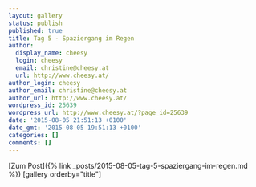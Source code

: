 ```yaml
---
layout: gallery
status: publish
published: true
title: Tag 5 - Spaziergang im Regen
author:
  display_name: cheesy
  login: cheesy
  email: christine@cheesy.at
  url: http://www.cheesy.at/
author_login: cheesy
author_email: christine@cheesy.at
author_url: http://www.cheesy.at/
wordpress_id: 25639
wordpress_url: http://www.cheesy.at/?page_id=25639
date: '2015-08-05 21:51:13 +0100'
date_gmt: '2015-08-05 19:51:13 +0100'
categories: []
comments: []
---
```


[Zum Post]({% link _posts/2015-08-05-tag-5-spaziergang-im-regen.md %})
[gallery orderby="title"]
